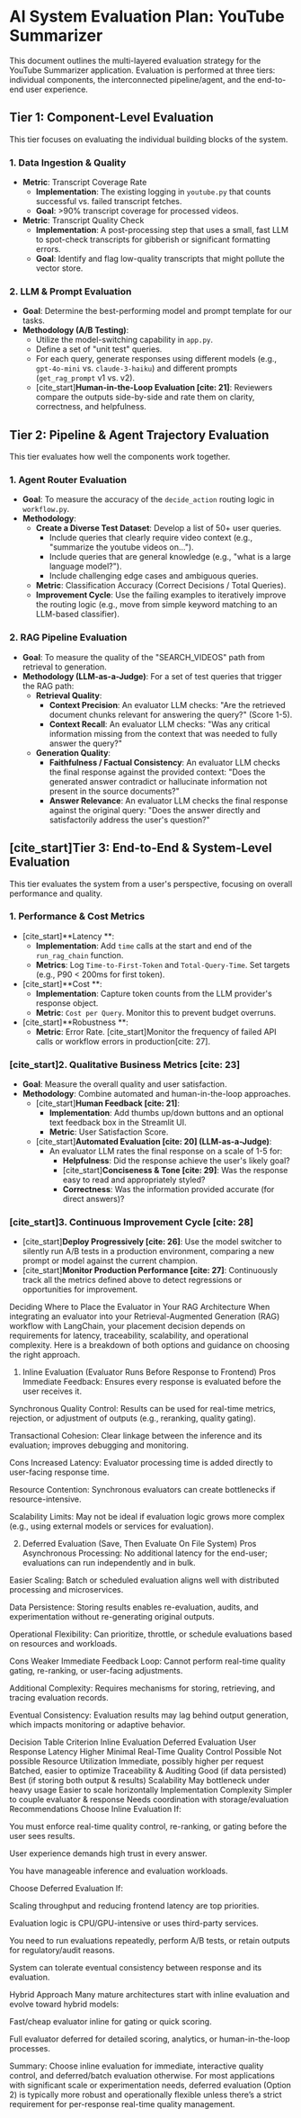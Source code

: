 # AI System Evaluation Plan: YouTube Summarizer

This document outlines the multi-layered evaluation strategy for the YouTube Summarizer application. Evaluation is performed at three tiers: individual components, the interconnected pipeline/agent, and the end-to-end user experience.

## Tier 1: Component-Level Evaluation

This tier focuses on evaluating the individual building blocks of the system.

### 1. Data Ingestion & Quality
- **Metric**: Transcript Coverage Rate
  - **Implementation**: The existing logging in `youtube.py` that counts successful vs. failed transcript fetches.
  - **Goal**: >90% transcript coverage for processed videos.
- **Metric**: Transcript Quality Check
  - **Implementation**: A post-processing step that uses a small, fast LLM to spot-check transcripts for gibberish or significant formatting errors.
  - **Goal**: Identify and flag low-quality transcripts that might pollute the vector store.

### 2. LLM & Prompt Evaluation
- **Goal**: Determine the best-performing model and prompt template for our tasks.
- **Methodology (A/B Testing)**:
  - Utilize the model-switching capability in `app.py`.
  - Define a set of "unit test" queries.
  - For each query, generate responses using different models (e.g., `gpt-4o-mini` vs. `claude-3-haiku`) and different prompts (`get_rag_prompt` v1 vs. v2).
  - [cite_start]**Human-in-the-Loop Evaluation [cite: 21]**: Reviewers compare the outputs side-by-side and rate them on clarity, correctness, and helpfulness.

## Tier 2: Pipeline & Agent Trajectory Evaluation

This tier evaluates how well the components work together.

### 1. Agent Router Evaluation 
- **Goal**: To measure the accuracy of the `decide_action` routing logic in `workflow.py`.
- **Methodology**:
  - **Create a Diverse Test Dataset**: Develop a list of 50+ user queries.
    - Include queries that clearly require video context (e.g., "summarize the youtube videos on...").
    - Include queries that are general knowledge (e.g., "what is a large language model?").
    - Include challenging edge cases and ambiguous queries.
  - **Metric**: Classification Accuracy (Correct Decisions / Total Queries).
  - **Improvement Cycle**: Use the failing examples to iteratively improve the routing logic (e.g., move from simple keyword matching to an LLM-based classifier).

### 2. RAG Pipeline Evaluation
- **Goal**: To measure the quality of the "SEARCH_VIDEOS" path from retrieval to generation.
- **Methodology (LLM-as-a-Judge)**: For a set of test queries that trigger the RAG path:
  - **Retrieval Quality**:
    - **Context Precision**: An evaluator LLM checks: "Are the retrieved document chunks relevant for answering the query?" (Score 1-5).
    - **Context Recall**: An evaluator LLM checks: "Was any critical information missing from the context that was needed to fully answer the query?"
  - **Generation Quality**:
    - **Faithfulness / Factual Consistency**: An evaluator LLM checks the final response against the provided context: "Does the generated answer contradict or hallucinate information not present in the source documents?"
    - **Answer Relevance**: An evaluator LLM checks the final response against the original query: "Does the answer directly and satisfactorily address the user's question?"

## [cite_start]Tier 3: End-to-End & System-Level Evaluation 

This tier evaluates the system from a user's perspective, focusing on overall performance and quality.

### 1. Performance & Cost Metrics
- [cite_start]**Latency **:
  - **Implementation**: Add `time` calls at the start and end of the `run_rag_chain` function.
  - **Metrics**: Log `Time-to-First-Token` and `Total-Query-Time`. Set targets (e.g., P90 < 200ms for first token).
- [cite_start]**Cost **:
  - **Implementation**: Capture token counts from the LLM provider's response object.
  - **Metric**: `Cost per Query`. Monitor this to prevent budget overruns.
- [cite_start]**Robustness **:
  - **Metric**: Error Rate. [cite_start]Monitor the frequency of failed API calls or workflow errors in production[cite: 27].

### [cite_start]2. Qualitative Business Metrics [cite: 23]
- **Goal**: Measure the overall quality and user satisfaction.
- **Methodology**: Combine automated and human-in-the-loop approaches.
  - [cite_start]**Human Feedback [cite: 21]**:
    - **Implementation**: Add thumbs up/down buttons and an optional text feedback box in the Streamlit UI.
    - **Metric**: User Satisfaction Score.
  - [cite_start]**Automated Evaluation [cite: 20] (LLM-as-a-Judge)**:
    - An evaluator LLM rates the final response on a scale of 1-5 for:
      - **Helpfulness**: Did the response achieve the user's likely goal?
      - [cite_start]**Conciseness & Tone [cite: 29]**: Was the response easy to read and appropriately styled?
      - **Correctness**: Was the information provided accurate (for direct answers)?

### [cite_start]3. Continuous Improvement Cycle [cite: 28]
- [cite_start]**Deploy Progressively [cite: 26]**: Use the model switcher to silently run A/B tests in a production environment, comparing a new prompt or model against the current champion.
- [cite_start]**Monitor Production Performance [cite: 27]**: Continuously track all the metrics defined above to detect regressions or opportunities for improvement.




Deciding Where to Place the Evaluator in Your RAG Architecture
When integrating an evaluator into your Retrieval-Augmented Generation (RAG) workflow with LangChain, your placement decision depends on requirements for latency, traceability, scalability, and operational complexity. Here is a breakdown of both options and guidance on choosing the right approach.

1. Inline Evaluation (Evaluator Runs Before Response to Frontend)
Pros
Immediate Feedback: Ensures every response is evaluated before the user receives it.

Synchronous Quality Control: Results can be used for real-time metrics, rejection, or adjustment of outputs (e.g., reranking, quality gating).

Transactional Cohesion: Clear linkage between the inference and its evaluation; improves debugging and monitoring.

Cons
Increased Latency: Evaluator processing time is added directly to user-facing response time.

Resource Contention: Synchronous evaluators can create bottlenecks if resource-intensive.

Scalability Limits: May not be ideal if evaluation logic grows more complex (e.g., using external models or services for evaluation).

2. Deferred Evaluation (Save, Then Evaluate On File System)
Pros
Asynchronous Processing: No additional latency for the end-user; evaluations can run independently and in bulk.

Easier Scaling: Batch or scheduled evaluation aligns well with distributed processing and microservices.

Data Persistence: Storing results enables re-evaluation, audits, and experimentation without re-generating original outputs.

Operational Flexibility: Can prioritize, throttle, or schedule evaluations based on resources and workloads.

Cons
Weaker Immediate Feedback Loop: Cannot perform real-time quality gating, re-ranking, or user-facing adjustments.

Additional Complexity: Requires mechanisms for storing, retrieving, and tracing evaluation records.

Eventual Consistency: Evaluation results may lag behind output generation, which impacts monitoring or adaptive behavior.

Decision Table
Criterion	Inline Evaluation	Deferred Evaluation
User Response Latency	Higher	Minimal
Real-Time Quality Control	Possible	Not possible
Resource Utilization	Immediate, possibly higher per request	Batched, easier to optimize
Traceability & Auditing	Good (if data persisted)	Best (if storing both output & results)
Scalability	May bottleneck under heavy usage	Easier to scale horizontally
Implementation Complexity	Simpler to couple evaluator & response	Needs coordination with storage/evaluation
Recommendations
Choose Inline Evaluation If:

You must enforce real-time quality control, re-ranking, or gating before the user sees results.

User experience demands high trust in every answer.

You have manageable inference and evaluation workloads.

Choose Deferred Evaluation If:

Scaling throughput and reducing frontend latency are top priorities.

Evaluation logic is CPU/GPU-intensive or uses third-party services.

You need to run evaluations repeatedly, perform A/B tests, or retain outputs for regulatory/audit reasons.

System can tolerate eventual consistency between response and its evaluation.

Hybrid Approach
Many mature architectures start with inline evaluation and evolve toward hybrid models:

Fast/cheap evaluator inline for gating or quick scoring.

Full evaluator deferred for detailed scoring, analytics, or human-in-the-loop processes.

Summary: Choose inline evaluation for immediate, interactive quality control, and deferred/batch evaluation otherwise. For most applications with significant scale or experimentation needs, deferred evaluation (Option 2) is typically more robust and operationally flexible unless there’s a strict requirement for per-response real-time quality management.




